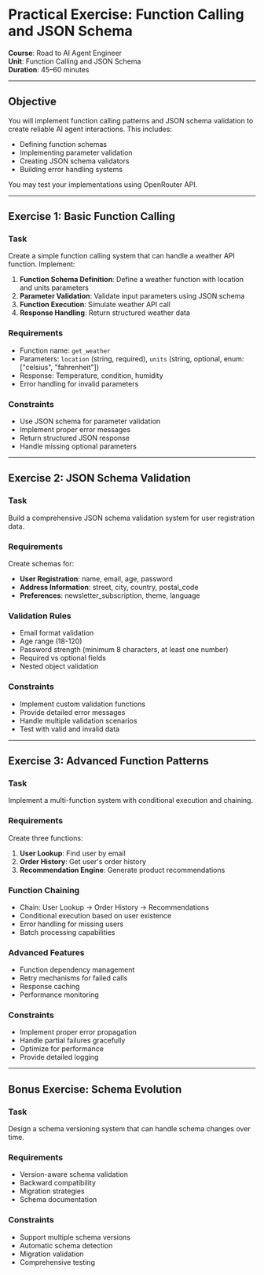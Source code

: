 # Practical Exercise: Function Calling and JSON Schema

**Course**: Road to AI Agent Engineer  
**Unit**: Function Calling and JSON Schema  
**Duration**: 45–60 minutes

---

## Objective

You will implement function calling patterns and JSON schema validation to create reliable AI agent interactions. This includes:
- Defining function schemas
- Implementing parameter validation
- Creating JSON schema validators
- Building error handling systems

You may test your implementations using OpenRouter API.

---

## Exercise 1: Basic Function Calling

### Task

Create a simple function calling system that can handle a weather API function. Implement:

1. **Function Schema Definition**: Define a weather function with location and units parameters
2. **Parameter Validation**: Validate input parameters using JSON schema
3. **Function Execution**: Simulate weather API call
4. **Response Handling**: Return structured weather data

### Requirements

- Function name: `get_weather`
- Parameters: `location` (string, required), `units` (string, optional, enum: ["celsius", "fahrenheit"])
- Response: Temperature, condition, humidity
- Error handling for invalid parameters

### Constraints
- Use JSON schema for parameter validation
- Implement proper error messages
- Return structured JSON response
- Handle missing optional parameters

---

## Exercise 2: JSON Schema Validation

### Task

Build a comprehensive JSON schema validation system for user registration data.

### Requirements

Create schemas for:
- **User Registration**: name, email, age, password
- **Address Information**: street, city, country, postal_code
- **Preferences**: newsletter_subscription, theme, language

### Validation Rules

- Email format validation
- Age range (18-120)
- Password strength (minimum 8 characters, at least one number)
- Required vs optional fields
- Nested object validation

### Constraints
- Implement custom validation functions
- Provide detailed error messages
- Handle multiple validation scenarios
- Test with valid and invalid data

---

## Exercise 3: Advanced Function Patterns

### Task

Implement a multi-function system with conditional execution and chaining.

### Requirements

Create three functions:
1. **User Lookup**: Find user by email
2. **Order History**: Get user's order history
3. **Recommendation Engine**: Generate product recommendations

### Function Chaining

- Chain: User Lookup → Order History → Recommendations
- Conditional execution based on user existence
- Error handling for missing users
- Batch processing capabilities

### Advanced Features

- Function dependency management
- Retry mechanisms for failed calls
- Response caching
- Performance monitoring

### Constraints
- Implement proper error propagation
- Handle partial failures gracefully
- Optimize for performance
- Provide detailed logging

---

## Bonus Exercise: Schema Evolution

### Task

Design a schema versioning system that can handle schema changes over time.

### Requirements

- Version-aware schema validation
- Backward compatibility
- Migration strategies
- Schema documentation

### Constraints
- Support multiple schema versions
- Automatic schema detection
- Migration validation
- Comprehensive testing 